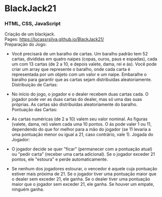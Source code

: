 # BlackJack21

### HTML, CSS, JavaScript

Criação de um blackjack. <br>
Pages: https://lucassrsilva.github.io/BlackJack21/ <br>
Preparação do Jogo:

- Você precisará de um baralho de cartas. Um baralho padrão tem 52 cartas, divididas em quatro naipes (copas, ouros, paus e espadas), cada um com 13 cartas (de 2 a 10, e depois valete, dama, rei e ás).
Você pode criar um array que represente o baralho, onde cada carta é representada por um objeto com um valor e um naipe.
Embaralhe o baralho para garantir que as cartas sejam distribuídas aleatoriamente.
Distribuição de Cartas:

- No início do jogo, o jogador e o dealer recebem duas cartas cada. O jogador pode ver as duas cartas do dealer, mas só uma das suas próprias.
As cartas são distribuídas aleatoriamente do baralho.
Pontuação das Cartas:

- As cartas numéricas (de 2 a 10) valem seu valor nominal.
As figuras (valete, dama, rei) valem cada uma 10 pontos.
O ás pode valer 1 ou 11, dependendo do que for melhor para a mão do jogador (se 11 levaria a uma pontuação menor ou igual a 21, caso contrário, vale 1).
Jogada do Jogador:

- O jogador decide se quer "ficar" (permanecer com a pontuação atual) ou "pedir carta" (receber uma carta adicional).
Se o jogador exceder 21 pontos, ele "estoura" e perde automaticamente.



- Se nenhum dos jogadores estourar, o vencedor é aquele cuja pontuação estiver mais próxima de 21.
Se o jogador tiver uma pontuação maior que o dealer sem exceder 21, ele ganha.
Se o dealer tiver uma pontuação maior que o jogador sem exceder 21, ele ganha.
Se houver um empate, ninguém ganha.
